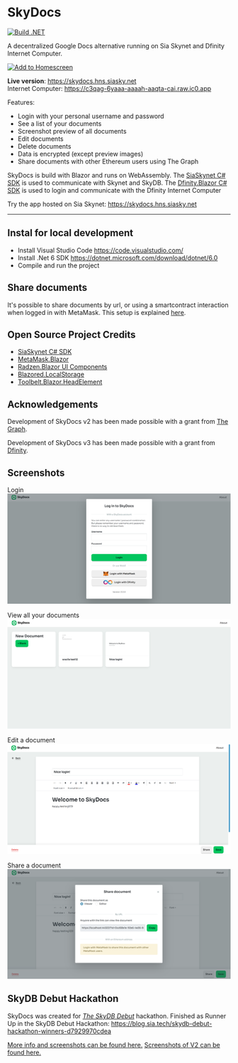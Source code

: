 # SkyDocs
[![Build .NET](https://github.com/michielpost/SkyDocs/actions/workflows/build.yml/badge.svg)](https://github.com/michielpost/SkyDocs/actions/workflows/build.yml)

A decentralized Google Docs alternative running on Sia Skynet and Dfinity Internet Computer.

[![Add to Homescreen](https://img.shields.io/badge/Skynet-Add%20To%20Homescreen-00c65e?logo=skynet&labelColor=0d0d0d)](https://homescreen.hns.siasky.net/#/skylink/DAAQy7vEs6qSiyc9aPQeoO-LTEv6Jvg53-UnVaIIdsOTAw)

**Live version**: https://skydocs.hns.siasky.net   
Internet Computer: https://c3qag-6yaaa-aaaah-aaqta-cai.raw.ic0.app

Features:
- Login with your personal username and password
- See a list of your documents
- Screenshot preview of all documents
- Edit documents
- Delete documents
- Data is encrypted (except preview images)
- Share documents with other Ethereum users using The Graph

SkyDocs is build with Blazor and runs on WebAssembly. The [SiaSkynet C# SDK](https://github.com/michielpost/SiaSkynet) is used to communicate with Skynet and SkyDB.
The [Dfinity.Blazor C# SDK](https://github.com/michielpost/Dfinity.Blazor) is used to login and communicate with the Dfinity Internet Computer

Try the app hosted on Sia Skynet: https://skydocs.hns.siasky.net

---
## Instal for local development
- Install Visual Studio Code https://code.visualstudio.com/
- Install .Net 6 SDK https://dotnet.microsoft.com/download/dotnet/6.0
- Compile and run the project

## Share documents
It's possible to share documents by url, or using a smartcontract interaction when logged in with MetaMask.
This setup is explained [here](ShareArchitecture).

## Open Source Project Credits
- [SiaSkynet C# SDK](https://github.com/michielpost/SiaSkynet)
- [MetaMask.Blazor](https://github.com/michielpost/MetaMask.Blazor)
- [Radzen.Blazor UI Components](https://github.com/radzenhq/radzen-blazor)
- [Blazored.LocalStorage](https://github.com/blazored/LocalStorage)
- [Toolbelt.Blazor.HeadElement](https://github.com/jsakamoto/Toolbelt.Blazor.HeadElement)

## Acknowledgements
Development of SkyDocs v2 has been made possible with a grant from [The Graph](https://thegraph.com/blog/wave-one-funding).

Development of SkyDocs v3 has been made possible with a grant from [Dfinity](https://medium.com/dfinity/dfinity-developer-grant-program-awards-102-grants-worth-2-04m-b49005d181cfg).

## Screenshots
Login
![Login](screenshots/v3/01_login.png)

View all your documents
![View all your documents](screenshots/v3/02_documents.png)

Edit a document
![Edit a document](screenshots/v3/03_edit_document.png)

Share a document
![Edit a document](screenshots/v3/04_share_document.png)



## SkyDB Debut Hackathon
SkyDocs was created for *[The SkyDB Debut](https://gitcoin.co/hackathon/skydb/)* hackathon. 
Finished as Runner Up in the SkyDB Debut Hackathon: https://blog.sia.tech/skydb-debut-hackathon-winners-d7929970cdea  

[More info and screenshots can be found here.](SkyDocsV1.md)
[Screenshots of V2 can be found here.](SkyDocsV2.md)
